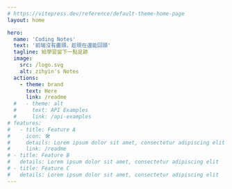 ```yaml
---
# https://vitepress.dev/reference/default-theme-home-page
layout: home

hero:
  name: 'Coding Notes'
  text: '前端沒有盡頭，趁現在還能回頭'
  tagline: 給學習留下一點足跡
  image:
    src: /logo.svg
    alt: zihyin's Notes
  actions:
    - theme: brand
      text: Here
      link: /readme
  #   - theme: alt
  #     text: API Examples
  #     link: /api-examples
# features:
#   - title: Feature A
#     icon: 🛠️
#     details: Lorem ipsum dolor sit amet, consectetur adipiscing elit
#     link: /readme
# - title: Feature B
#   details: Lorem ipsum dolor sit amet, consectetur adipiscing elit
# - title: Feature C
#   details: Lorem ipsum dolor sit amet, consectetur adipiscing elit
---
```

